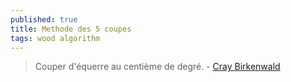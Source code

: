```yaml
---
published: true
title: Methode des 5 coupes
tags: wood algorithm
---
```

> Couper d'équerre au centième de degré. - [Cray Birkenwald](https://www.youtube.com/watch?v=m9F1rWbGsI8)
